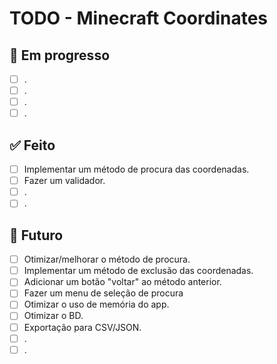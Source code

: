 # TODO - Minecraft Coordinates

## 🧩 Em progresso

- [ ] .
- [ ] .
- [ ] .
- [ ] .

## ✅ Feito

- [ ] Implementar um método de procura das coordenadas.
- [ ] Fazer um validador.
- [ ] .
- [ ] .

## 🚀 Futuro

- [ ] Otimizar/melhorar o método de procura.
- [ ] Implementar um método de exclusão das coordenadas.
- [ ] Adicionar um botão "voltar" ao método anterior.
- [ ] Fazer um menu de seleção de procura
- [ ] Otimizar o uso de memória do app.
- [ ] Otimizar o BD.
- [ ] Exportação para CSV/JSON.
- [ ] .
- [ ] .
